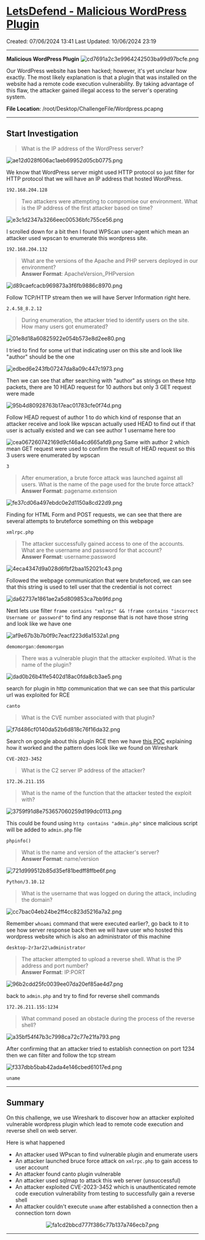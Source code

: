 # [LetsDefend - Malicious WordPress Plugin](https://app.letsdefend.io/challenge/malicious-wordpress-plugin)
Created: 07/06/2024 13:41
Last Updated: 10/06/2024 23:19
* * *
<div align=center>

**Malicious WordPress Plugin**
![cd7691a2c3e9964242503ba99d97bcfe.png](../../_resources/cd7691a2c3e9964242503ba99d97bcfe.png)
</div>
Our WordPress website has been hacked; however, it's yet unclear how exactly. The most likely explanation is that a plugin that was installed on the website had a remote code execution vulnerability. By taking advantage of this flaw, the attacker gained illegal access to the server's operating system.

**File Location**: /root/Desktop/ChallengeFile/Wordpress.pcapng
* * *
## Start Investigation
>What is the IP address of the WordPress server?

![ae12d028f606ac1aeb69952d05cb0775.png](../../_resources/ae12d028f606ac1aeb69952d05cb0775.png)

We know that WordPress server might used HTTP protocol so just filter for HTTP protocol that we will have an IP address that hosted WordPress.

```
192.168.204.128
```

>Two attackers were attempting to compromise our environment. What is the IP address of the first attacker based on time?

![e3c1d2347a3266eec00536bfc755ce56.png](../../_resources/e3c1d2347a3266eec00536bfc755ce56.png)

I scrolled down for a bit then I found WPScan user-agent which mean an attacker used wpscan to enumerate this wordpress site.

```
192.168.204.132
```

>What are the versions of the Apache and PHP servers deployed in our environment? <br>
**Answer Format**: ApacheVersion_PHPversion

![d89caefcacb969873a3f6fb9886c8970.png](../../_resources/d89caefcacb969873a3f6fb9886c8970.png)

Follow TCP/HTTP stream then we will have Server Information right here.

```
2.4.58_8.2.12
```

>During enumeration, the attacker tried to identify users on the site. How many users got enumerated?

![01e8d18a60825922e054b573e8d2ee80.png](../../_resources/01e8d18a60825922e054b573e8d2ee80.png)

I tried to find for some url that indicating user on this site and look like "author" should be the one

![edbed6e243fb07247da8a09c447c1973.png](../../_resources/edbed6e243fb07247da8a09c447c1973.png)

Then we can see that after searching with "author" as strings on these http packets, there are 10 HEAD request for 10 authors but only 3 GET request were made

![95b4d80928763b17eac01783cfe0f74d.png](../../_resources/95b4d80928763b17eac01783cfe0f74d.png)

Follow HEAD request of author 1 to do which kind of response that an attacker receive and look like wpscan actually used HEAD to find out if that user is actually existed and we can see author 1 username here too 

![cea067260742169d9cf46a4cd665afd9.png](../../_resources/cea067260742169d9cf46a4cd665afd9.png)
Same with author 2 which mean GET request were used to confirm the result of HEAD request so this 3 users were enumerated by wpscan

```
3
```

>After enumeration, a brute force attack was launched against all users. What is the name of the page used for the brute force attack? <br>
**Answer Format**: pagename.extension

![fe37cd06a497ebdc0e2d1150a8cd22d9.png](../../_resources/fe37cd06a497ebdc0e2d1150a8cd22d9.png)

Finding for HTML Form and POST requests, we can see that there are several attempts to bruteforce something on this webpage

```
xmlrpc.php
```

>The attacker successfully gained access to one of the accounts. What are the username and password for that account? <br>
**Answer Format**: username:password

![4eca4347d9a028d6fbf2baa152021c43.png](../../_resources/4eca4347d9a028d6fbf2baa152021c43.png)

Followed the webpage communication that were bruteforced, we can see that this string is used to tell user that the credential is not correct

![da62737e1861ae2a5d809853ca7bb9fd.png](../../_resources/da62737e1861ae2a5d809853ca7bb9fd.png)

Next lets use filter `frame contains "xmlrpc" && !frame contains "incorrect Username or password"` to find any response that is not have those string and look like we have one

![af9e67b3b7b0f9c7eacf223d6a1532a1.png](../../_resources/af9e67b3b7b0f9c7eacf223d6a1532a1.png)

```
demomorgan:demomorgan
```

>There was a vulnerable plugin that the attacker exploited. What is the name of the plugin?

![dad0b26b41fe5402d18ac0fda8cb3ae5.png](../../_resources/dad0b26b41fe5402d18ac0fda8cb3ae5.png)

search for plugin in http communication that we can see that this particular url was exploited for RCE

```
canto
```

>What is the CVE number associated with that plugin?

![f7d486cf0140da52b6d818c76f16da32.png](../../_resources/f7d486cf0140da52b6d818c76f16da32.png)

Search on google about this plugin RCE then we have [this POC](https://github.com/leoanggal1/CVE-2023-3452-PoC) explaining how it worked and the pattern does look like we found on Wireshark

```
CVE-2023-3452
```

>What is the C2 server IP address of the attacker?
```
172.26.211.155
```

>What is the name of the function that the attacker tested the exploit with?

![3759f91d8e753657060259d199dc0113.png](../../_resources/3759f91d8e753657060259d199dc0113.png)

This could be found using `http contains "admin.php"` since malicious script will be added to `admin.php` file

```
phpinfo()
```

>What is the name and version of the attacker's server? <br>
**Answer Format**: name/version

![721d999512b85d35ef81bedff8ffbe6f.png](../../_resources/721d999512b85d35ef81bedff8ffbe6f.png)

```
Python/3.10.12
```

>What is the username that was logged on during the attack, including the domain?

![cc7bac04eb24be2ff4cc823d5216a7a2.png](../../_resources/cc7bac04eb24be2ff4cc823d5216a7a2.png)

Remember `whoami` command that were executed earlier?, go back to it to see how server response back then we will have user who hosted this wordpress website which is also an administrator of this machine 

```
desktop-2r3ar22\administrator
```

>The attacker attempted to upload a reverse shell. What is the IP address and port number? <br>
**Answer Format**: IP:PORT

![96b2cdd25fc0039ee07da20ef85ae4d7.png](../../_resources/96b2cdd25fc0039ee07da20ef85ae4d7.png)

back to `admin.php` and try to find for reverse shell commands

```
172.26.211.155:1234
```

>What command posed an obstacle during the process of the reverse shell?

![a35bf54f47b3c7998ca72c77e21fa793.png](../../_resources/a35bf54f47b3c7998ca72c77e21fa793.png)

After confirming that an attacker tried to establish connection on port 1234 then we can filter and follow the tcp stream

![f337dbb5bab42ada4e146cbed61017ed.png](../../_resources/f337dbb5bab42ada4e146cbed61017ed.png)

```
uname
```

* * *
## Summary

On this challenge, we use Wireshark to discover how an attacker exploited vulnerable wordpress plugin which lead to remote code execution and reverse shell on web server.

Here is what happened
- An attacker used WPscan to find vulnerable plugin and enumerate users
- An attacker launched bruce force attack on `xmlrpc.php` to gain access to user account
- An attacker found canto plugin vulnerable
- An attacker used sqlmap to attack this web server (unsuccessful)
- An attacker exploited CVE-2023-3452 which is unauthenticated remote code execution vulnerability from testing to successfully gain a reverse shell
- An attacker couldn't execute `uname` after established a connection then a connection torn down

<div align=center>

![fa1cd2bbcd777f386c77b137a746ecb7.png](../../_resources/fa1cd2bbcd777f386c77b137a746ecb7.png)
</div>

* * *
